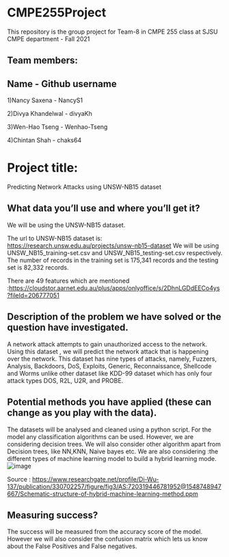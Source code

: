 # CMPE255Project
This repository is the group project for Team-8 in CMPE 255 class at SJSU CMPE department - Fall 2021
## Team members:
## Name - Github username

1)Nancy Saxena - NancyS1

2)Divya Khandelwal - divyaKh

3)Wen-Hao Tseng - Wenhao-Tseng

4)Chintan Shah - chaks64

# Project title: 

Predicting Network Attacks using UNSW-NB15 dataset

## What data you’ll use and where you’ll get it?

We will be using the UNSW-NB15 dataset.

The url to UNSW-NB15  dataset is:
https://research.unsw.edu.au/projects/unsw-nb15-dataset 
We will be using UNSW_NB15_training-set.csv and UNSW_NB15_testing-set.csv respectively. The number of records in the training set is 175,341 records and the testing set is 82,332 records.

There are 49 features which are mentioned :https://cloudstor.aarnet.edu.au/plus/apps/onlyoffice/s/2DhnLGDdEECo4ys?fileId=206777051


## Description of the problem we have solved or the question have investigated.

A network attack attempts to gain unauthorized access to the network. Using this dataset , we will predict the network attack that is happening over the network. This dataset has nine types of attacks, namely, Fuzzers, Analysis, Backdoors, DoS, Exploits, Generic, Reconnaissance, Shellcode and Worms unlike other dataset like KDD-99 dataset which has only four attack types DOS, R2L, U2R, and PROBE.

## Potential methods you have applied (these can change as you play with the data).

The datasets will be analysed and cleaned using a python script. For the model any classification algorithms can be used. However, we are considering decision trees. We will also consider other algorithm apart from Decision trees, like NN,KNN, Naive bayes etc. We are also considering :the different types of machine learning model  to build a hybrid learning mode.
![image](https://user-images.githubusercontent.com/79034901/138795426-a0a061d0-6a6f-442c-899f-490578660de8.png)

Source : https://www.researchgate.net/profile/Di-Wu-137/publication/330702257/figure/fig3/AS:720319446781952@1548748947667/Schematic-structure-of-hybrid-machine-learning-method.ppm


## Measuring success?

The success will be measured from the accuracy score of the model. However we will also consider the confusion matrix which lets us know about the False Positives and False negatives.













